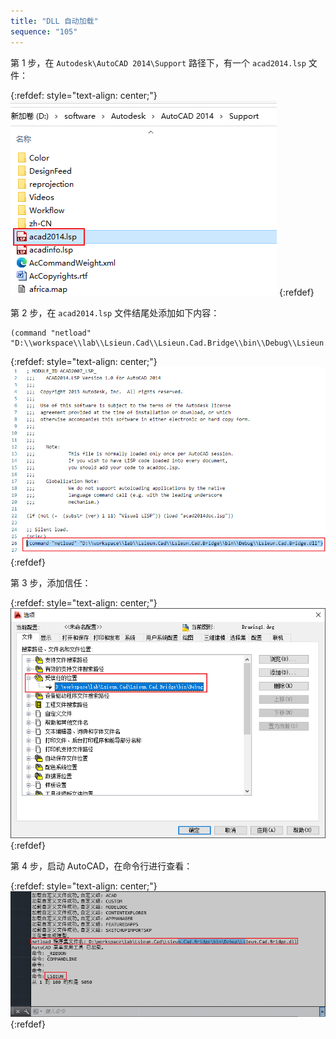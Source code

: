 ```yaml
---
title: "DLL 自动加载"
sequence: "105"
---
```


第 1 步，在 `Autodesk\AutoCAD 2014\Support` 路径下，有一个 `acad2014.lsp` 文件：

{:refdef: style="text-align: center;"}
![](/assets/images/cad/csharp/quick/dev-038-autocad-support-lsp.png)
{:refdef}

第 2 步，在 `acad2014.lsp` 文件结尾处添加如下内容：

```text
(command "netload" "D:\\workspace\\lab\\Lsieun.Cad\\Lsieun.Cad.Bridge\\bin\\Debug\\Lsieun.Cad.Bridge.dll")
```

{:refdef: style="text-align: center;"}
![](/assets/images/cad/csharp/quick/dev-039-autocad-lsp-netload-dll.png)
{:refdef}

第 3 步，添加信任：

{:refdef: style="text-align: center;"}
![](/assets/images/cad/csharp/quick/dev-040-autocad-trusted-location.png)
{:refdef}

第 4 步，启动 AutoCAD，在命令行进行查看：

{:refdef: style="text-align: center;"}
![](/assets/images/cad/csharp/quick/dev-041-autocad-netloaded-dll.png)
{:refdef}

